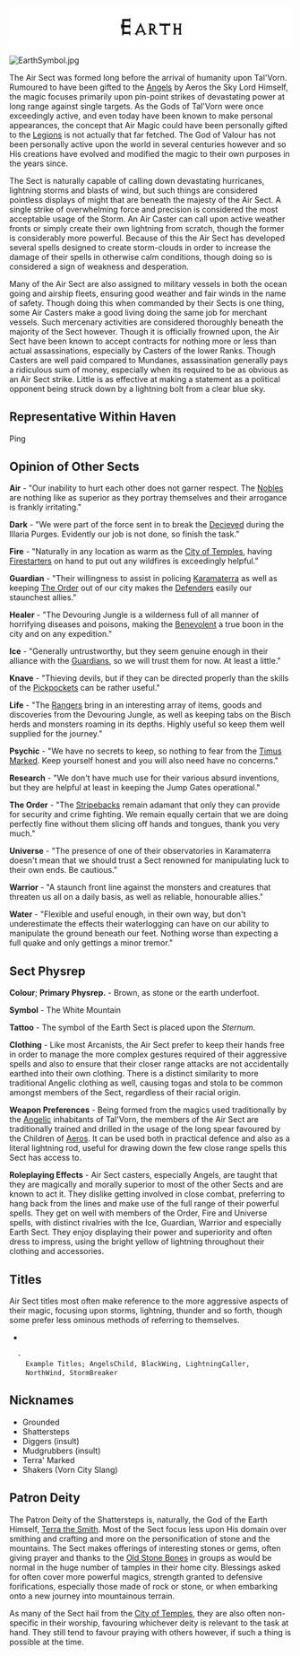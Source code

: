

<div class="center" style="width: auto; margin-left: auto; margin-right: auto;">

![<File:Earth.jpg>](Earth.jpg "File:Earth.jpg")

</div>

![EarthSymbol.jpg](EarthSymbol.jpg "EarthSymbol.jpg")

The Air Sect was formed long before the arrival of humanity upon
Tal'Vorn. Rumoured to have been gifted to the [Angels](Angel "wikilink")
by Aeros the Sky Lord Himself, the magic focuses primarily upon
pin-point strikes of devastating power at long range against single
targets. As the Gods of Tal'Vorn were once exceedingly active, and even
today have been known to make personal appearances, the concept that Air
Magic could have been personally gifted to the
[Legions](Angel "wikilink") is not actually that far fetched. The God of
Valour has not been personally active upon the world in several
centuries however and so His creations have evolved and modified the
magic to their own purposes in the years since.

The Sect is naturally capable of calling down devastating hurricanes,
lightning storms and blasts of wind, but such things are considered
pointless displays of might that are beneath the majesty of the Air
Sect. A single strike of overwhelming force and precision is considered
the most acceptable usage of the Storm. An Air Caster can call upon
active weather fronts or simply create their own lightning from scratch,
though the former is considerably more powerful. Because of this the Air
Sect has developed several spells designed to create storm-clouds in
order to increase the damage of their spells in otherwise calm
conditions, though doing so is considered a sign of weakness and
desperation.

Many of the Air Sect are also assigned to military vessels in both the
ocean going and airship fleets, ensuring good weather and fair winds in
the name of safety. Though doing this when commanded by their Sects is
one thing, some Air Casters make a good living doing the same job for
merchant vessels. Such mercenary activities are considered thoroughly
beneath the majority of the Sect however. Though it is officially
frowned upon, the Air Sect have been known to accept contracts for
nothing more or less than actual assassinations, especially by Casters
of the lower Ranks. Though Casters are well paid compared to Mundanes,
assassination generally pays a ridiculous sum of money, especially when
its required to be as obvious as an Air Sect strike. Little is as
effective at making a statement as a political opponent being struck
down by a lightning bolt from a clear blue sky.

## **Representative Within Haven**

Ping

## **Opinion of Other Sects**

**Air** - "Our inability to hurt each other does not garner respect.
The [Nobles](Air_Sect "wikilink") are nothing like as superior as
they portray themselves and their arrogance is frankly irritating."

**Dark** - "We were part of the force sent in to break the [Decieved](Dark_Sect "wikilink")
during the Illaria Purges. Evidently our job is not done, so finish the task."

**Fire** - "Naturally in any location as warm as the [City of Temples](Karamaterra "wikilink"),
having [Firestarters](Fire_Sect "wikilink") on hand to put out any
wildfires is exceedingly helpful."

**Guardian** - "Their willingness to assist in policing [Karamaterra](Karamaterra "wikilink")
as well as keeping [The Order](The_Order_Sect "wikilink") out of our city
makes the [Defenders](Guardian_Sect "wikilink") easily our staunchest allies."

**Healer** - "The Devouring Jungle is a wilderness full of all manner of
horrifying diseases and poisons, making the [Benevolent](Healer_Sect "wikilink")
a true boon in the city and on any expedition."

**Ice** - "Generally untrustworthy, but they seem genuine enough in their
alliance with the [Guardians](Guardian_Sect "wikilink"), so we will trust
them for now. At least a little."

**Knave** - "Thieving devils, but if they can be directed properly than
the skills of the [Pickpockets](Knaves_Guild "wikilink") can be rather useful."

**Life** - "The [Rangers](Life_Sect "wikilink") bring in an interesting array
of items, goods and discoveries from the Devouring Jungle, as well as keeping
tabs on the Bisch herds and monsters roaming in its depths. Highly useful
so keep them well supplied for the journey."

**Psychic** - "We have no secrets to keep, so nothing to fear from the
[Timus Marked](Psychic_Sect "wikilink"). Keep yourself honest and you will
also need have no concerns."

**Research** - "We don't have much use for their various absurd
inventions, but they are helpful at least in keeping the Jump Gates
operational."

**The Order** - "The [Stripebacks](The_Order_Sect "wikilink") remain
adamant that only they can provide for security and crime fighting. We
remain equally certain that we are doing perfectly fine without them
slicing off hands and tongues, thank you very much."

**Universe** - "The presence of one of their observatories in Karamaterra
doesn't mean that we should trust a Sect renowned for manipulating
luck to their own ends. Be cautious."

**Warrior** - "A staunch front line against the monsters and 
creatures that threaten us all on a daily basis, as well as 
reliable, honourable allies."

**Water** - "Flexible and useful enough, in their own way, but
don't underestimate the effects their waterlogging can have
on our ability to manipulate the ground beneath our feet.
Nothing worse than expecting a full quake and only gettings a
minor tremor."

## **Sect Physrep**

**Colour**; **Primary Physrep.** - Brown, as stone or the earth underfoot.

**Symbol** - The White Mountain

**Tattoo** - The symbol of the Earth Sect is placed upon the *Sternum*.

**Clothing** - Like most Arcanists, the Air Sect prefer to keep their
hands free in order to manage the more complex gestures required of
their aggressive spells and also to ensure that their closer range
attacks are not accidentally earthed into their own clothing. There is a
distinct similarity to more traditional Angelic clothing as well,
causing togas and stola to be common amongst members of the Sect,
regardless of their racial origin.

**Weapon Preferences** - Being formed from the magics used traditionally
by the [Angelic](Angel "wikilink") inhabitants of Tal'Vorn, the members
of the Air Sect are traditionally trained and drilled in the usage of
the long spear favoured by the Children of
[Aeros](Aeros_the_Valorous "wikilink"). It can be used both in practical
defence and also as a literal lightning rod, useful for drawing down the
few close range spells this Sect has access to.

**Roleplaying Effects** - Air Sect casters, especially Angels, are
taught that they are magically and morally superior to most of the other
Sects and are known to act it. They dislike getting involved in close
combat, preferring to hang back from the lines and make use of the full
range of their powerful spells. They get on well with members of the
Order, Fire and Universe spells, with distinct rivalries with the Ice,
Guardian, Warrior and especially Earth Sect. They enjoy displaying their
power and superiority and often dress to impress, using the bright
yellow of lightning throughout their clothing and accessories.

## **Titles**

Air Sect titles most often make reference to the more aggressive aspects
of their magic, focusing upon storms, lightning, thunder and so forth,
though some prefer less ominous methods of referring to themselves.

  -

      -
        Example Titles; AngelsChild, BlackWing, LightningCaller,
        NorthWind, StormBreaker

## **Nicknames**

  - Grounded
  - Shattersteps
  - Diggers (insult)
  - Mudgrubbers (insult)
  - Terra' Marked
  - Shakers (Vorn City Slang)

## **Patron Deity**

The Patron Deity of the Shattersteps is, naturally, the God
of the Earth Himself, [Terra the Smith](Terra_The_Smith "wikilink").
Most of the Sect focus less upon His domain over smithing and 
crafting and more on the personification of stone and the mountains.
The Sect makes offerings of interesting stones or gems, often
giving prayer and thanks to the [Old Stone Bones](Terra_The_Smith "wikilink")
in groups as would be normal in the huge number of tamples in
their home city. Blessings asked for often cover more powerful
magics, strength granted to defensive forifications, especially
those made of rock or stone, or when embarking onto a new journey
into mountainous terrain.
  
As many of the Sect hail from the [City of Temples](Karamaterra "wikilink"),
they are also often non-specific in their worship, favouring
whichever deity is relevant to the task at hand. They still tend to
favour praying with others however, if such a thing is possible
at the time.
